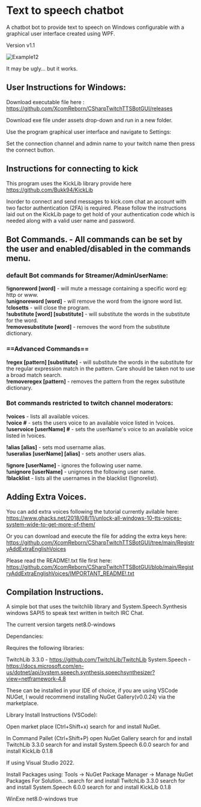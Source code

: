 # Text to speech chatbot

 A chatbot bot to provide text to speech on Windows configurable with a graphical user interface created using WPF.

 Version v1.1

![Example12](https://github.com/XcomReborn/Text_To_Speech_Chatbot/assets/4015491/70d427ef-dfdb-42b1-9f03-036d562abe0a)

It may be ugly... but it works.
 

## User Instructions for Windows:

Download executable file here : https://github.com/XcomReborn/CSharpTwitchTTSBotGUI/releases

Download exe file under assets drop-down and run in a new folder.

Use the program graphical user interface and navigate to Settings:

Set the connection channel and admin name to your twitch name then press the connect button.


## Instructions for connecting to kick

This program uses the KickLib library provide here https://github.com/Bukk94/KickLib

Inorder to connect and send messages to kick.com chat an account with two factor authentication (2FA) is required.
Please follow the instructions laid out on the KickLib page to get hold of your authentication code which is needed
along with a valid user name and password.


## Bot Commands. - All commands can be set by the user and enabled/disabled in the commands menu.

### default Bot commands for Streamer/AdminUserName:

**!ignoreword [word]** - will mute a message containing a specific word eg: http or www.  
**!unignoreword [word]** - will remove the word from the ignore word list.  
**!closetts** - will close the program.  
**!substitute [word] [substitute]** - will substitute the words in the substitute for the word.  
**!removesubstitute [word]** - removes the word from the substitute dictionary. 

### ==Advanced Commands==

**!regex [pattern] [substitute]** - will substitute the words in the substitute for the regular expression match in the pattern. Care should be taken not to use a broad match search.  
**!removeregex [pattern]** - removes the pattern from the regex substitute dictionary.  

### Bot commands restricted to twitch channel moderators:

**!voices** - lists all available voices.  
**!voice #** - sets the users voice to an available voice listed in !voices.  
**!uservoice [userName] #** - sets the userName's voice to an available voice listed in !voices.  

**!alias [alias]** - sets mod username alias.  
**!useralias [userName] [alias]** - sets another users alias.  

**!ignore [userName]** - ignores the following user name.  
**!unignore [userName]** - unignores the following user name.  
**!blacklist** - lists all the usernames in the blacklist (!ignorelist).  

## Adding Extra Voices.

You can add extra voices following the tutorial currently avilable here: https://www.ghacks.net/2018/08/11/unlock-all-windows-10-tts-voices-system-wide-to-get-more-of-them/

Or you can download and execute the file for adding the extra keys here: https://github.com/XcomReborn/CSharpTwitchTTSBotGUI/tree/main/RegistryAddExtraEnglishVoices

Please read the README!.txt file first here: https://github.com/XcomReborn/CSharpTwitchTTSBotGUI/blob/main/RegistryAddExtraEnglishVoices/IMPORTANT_README!.txt


## Compilation Instructions.
 
 A simple bot that uses the twitchlib library and System.Speech.Synthesis windows SAPI5 to speak text written in twitch IRC Chat. 
 
 The current version targets net8.0-windows

 Dependancies:

 Requires the following libraries:

 TwitchLib 3.3.0 - https://github.com/TwitchLib/TwitchLib
 System.Speech - https://docs.microsoft.com/en-us/dotnet/api/system.speech.synthesis.speechsynthesizer?view=netframework-4.8

These can be installed in your IDE of choice, if you are using VSCode NUGet, I would recommend installing NuGet Gallery(v0.0.24) via the marketplace.

Library Install Instructions (VSCode):

Open market place (Ctrl+Shift+x)
search for and install NuGet.

In Command Pallet (Ctrl+Shift+P)
open NuGet Gallery
search for and install TwitchLib 3.3.0
search for and install System.Speech 6.0.0
search for and install KickLib 0.1.8

If using Visual Studio 2022.

Install Packages using: Tools -> NuGet Package Manager -> Manage NuGet Packages For Solution...
search for and install TwitchLib 3.3.0
search for and install System.Speech 6.0.0
search for and install KickLib 0.1.8

<OutputType> WinExe
<TargetFramework> net8.0-windows
<UseWPF> true



